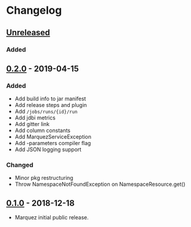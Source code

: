 # Changelog

## [Unreleased](https://github.com/MarquezProject/marquez/compare/master...HEAD)
### Added

## [0.2.0](https://github.com/MarquezProject/marquez/releases/tag/0.2.0) - 2019-04-15

### Added

* Add build info to jar manifest
* Add release steps and plugin
* Add `/jobs/runs/{id}/run`
* Add jdbi metrics
* Add gitter link
* Add column constants
* Add MarquezServiceException
* Add -parameters compiler flag
* Add JSON logging support

### Changed

* Minor pkg restructuring
* Throw NamespaceNotFoundException on NamespaceResource.get() 

## [0.1.0](https://github.com/MarquezProject/marquez/releases/tag/0.1.0) - 2018-12-18

* Marquez initial public release.
